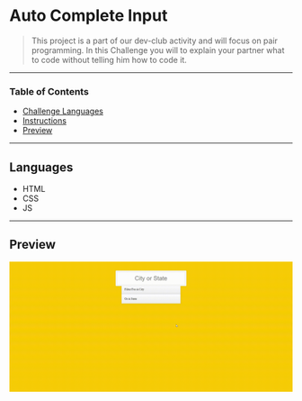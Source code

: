 
# Auto Complete Input

> This project is a part of our dev-club activity and will focus on pair programming. In this Challenge you will to explain your partner what to code without telling him how to code it.

---

### Table of Contents

- [Challenge Languages](#Languages)
- [Instructions](#Instructions)
- [Preview](#Preview)

---

## Languages

* HTML
* CSS
* JS


---

## Preview

![!previewGif](./preview.gif)

